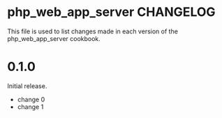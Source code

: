 # php_web_app_server CHANGELOG

This file is used to list changes made in each version of the php_web_app_server cookbook.

# 0.1.0

Initial release.

- change 0
- change 1

